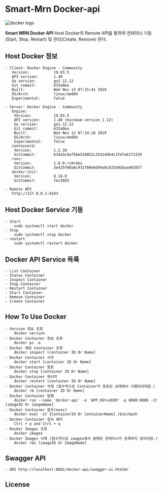 # Smart-Mrn Docker-api

![docker logo](https://www.sauru.so/assets/logos/docker-horizontal.800.png)

**Smart MRN Docker API**
Host Docker의 Remote API를 통하여 컨테이너 기동(Start, Stop, Restart) 및 관리(Create, Remove) 한다.

## Host Docker 정보 
    - Client: Docker Engine - Community
       Version:           19.03.5
       API version:       1.40
       Go version:        go1.12.12
       Git commit:        633a0ea
       Built:             Wed Nov 13 07:25:41 2019
       OS/Arch:           linux/amd64
       Experimental:      false
      
    - Server: Docker Engine - Community
       Engine:
        Version:          19.03.5
        API version:      1.40 (minimum version 1.12)
        Go version:       go1.12.12
        Git commit:       633a0ea
        Built:            Wed Nov 13 07:24:18 2019
        OS/Arch:          linux/amd64
        Experimental:     false
       containerd:
        Version:          1.2.10
        GitCommit:        b34a5c8af56e510852c35414db4c1f4fa6172339
       runc:
        Version:          1.0.0-rc8+dev
        GitCommit:        3e425f80a8c931f88e6d94a8c831b9d5aa481657
       docker-init:
        Version:          0.18.0
        GitCommit:        fec3683
        
    - Remote API
       http://127.0.0.1:4243
    
## Host Docker Service 기동
    - Start 
        sudo systemctl start docker
    - Stop
        sudo systemctl stop docker
    - restart
        sudo systemctl restart docker
        
## Docker API Service 목록
    - List Container
    - Status Container
    - Inspect Container
    - Stop Container
    - Restart Container
    - Start Container
    - Remove Container
    - Create Container

## How To Use Docker
    - Version 정보 조회
        docker version
    - Docker Container 정보 조회
        docker ps -a
    - Docker 해당 Container 조회
        docker inspect [container ID Or Name] 
    - Docker Container 시작
        docker start [container ID Or Name]
    - Docker Container 종료
        docker stop [container ID Or Name]
    - Docker Container 재시작
        docker restart [container ID Or Name]
    - Docker Container 삭제 (필수적으로 Container가 종료된 상태에서 시행되어야함.)
        docker rm [container ID Or Name]
    - Docker Container 발행
        docker run --name 'docker-api' -e 'APP_KEY=UUID' -p 8080:8080 -it [imageID Or imageName]
    - Docker Container 접속(exec)
        docker exec -it [ContainerId Or ContainerName] /bin/bash
    - Docker Container 접속 해지
        Ctrl + p and Ctrl + q 
    - Docker Images 조회
        docker images
    - Docker Images 삭제 (필수적으로 images에서 발행된 컨테이너가 존재하지 않아야함.)
        docker rmi [imageID Or ImageName]
    
## Swagger API
    - URI http://localhost:8081/docker-api/swagger-ui.html#/

## License

